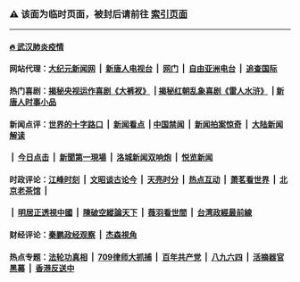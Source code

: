 ### ⚠️ 该面为临时页面，被封后请前往 [索引页面](../link4.md)

---

#### [🔥 武汉肺炎疫情](http://143.110.157.25:10000/videos/corona/)

#### 网站代理：[大纪元新闻网](http://143.110.157.25:10080/gb/) &nbsp;|&nbsp; [新唐人电视台](http://143.110.157.25:8808/gb/) &nbsp;|&nbsp; [网门](http://143.110.157.25:11000/) &nbsp;|&nbsp; [自由亚洲电台](http://143.110.157.25:9800/mandarin/) &nbsp;|&nbsp; [追查国际](http://143.110.157.25:10010/)

#### 热门喜剧：[揭秘央视运作喜剧《大裤衩》](http://143.110.157.25:10000/videos/res/big-shorts/) &nbsp;|&nbsp;[揭秘红朝乱象喜剧《雷人水浒》](http://143.110.157.25:10000/videos/res/OutlawsOfMarsh/) &nbsp;|&nbsp;[新唐人时事小品](http://143.110.157.25:10000/videos/res/comedy/)

#### 新闻点评：[世界的十字路口](http://143.110.157.25/tanghao/) &nbsp;|&nbsp; [新闻看点](http://143.110.157.25/news-insight/) &nbsp;|&nbsp;[中国禁闻](http://143.110.157.25/ntdtv-news/) &nbsp;|&nbsp; [新闻拍案惊奇](http://143.110.157.25/dayu/) &nbsp;|&nbsp; [大陆新闻解读](http://143.110.157.25/ntdtv-comedy/)
####   &nbsp;|&nbsp;  [今日点击](http://143.110.157.25/news-click/)  &nbsp;|&nbsp; [新聞第一現場](http://143.110.157.25/primary-scene/) &nbsp;|&nbsp; [洛城新闻双响炮](http://143.110.157.25/la-news/) &nbsp;|&nbsp; [悦览新闻](http://143.110.157.25/dingyue/)

#### 时政评论：[江峰时刻](http://143.110.157.25/today-in-history/) &nbsp;|&nbsp; [文昭谈古论今](http://143.110.157.25/wenzhao/) &nbsp;|&nbsp; [天亮时分](http://143.110.157.25/tianliang/) &nbsp;|&nbsp; [热点互动](http://143.110.157.25/ntdtv-rdhd/) &nbsp;|&nbsp; [萧茗看世界](http://143.110.157.25/simonegao/) &nbsp;|&nbsp; [北京老茶馆](http://143.110.157.25/teahouse/)  &nbsp;|&nbsp;  
####   &nbsp;|&nbsp;  [明居正透視中國](http://143.110.157.25/decoding-china/)  &nbsp;|&nbsp; [陳破空縱論天下](http://143.110.157.25/pokong/)  &nbsp;|&nbsp; [薇羽看世間](http://143.110.157.25/weiyu/)  &nbsp;|&nbsp; [台湾政經最前線](http://143.110.157.25/taiwan/)   

#### 财经评论：[秦鹏政经观察](http://143.110.157.25/qinpeng/) &nbsp;|&nbsp; [杰森視角 ](http://143.110.157.25/jason/)

#### 热点专题：[法轮功真相](http://143.110.157.25:10000/videos/truth.html) &nbsp;|&nbsp; [709律师大抓捕](http://143.110.157.25:10000/videos/709/) &nbsp;|&nbsp; [百年共产党](http://143.110.157.25:10000/videos/ccp.html) &nbsp;|&nbsp; [八九六四](http://143.110.157.25:10000/videos/88/)  &nbsp;|&nbsp; [活摘器官黑幕](http://143.110.157.25:10000/videos/res/Organs/)  &nbsp;|&nbsp; [香港反送中](http://143.110.157.25:10000/videos/res/hk/) 

<img src='http://gfw-breaker.win/link4.md' width='0px' height='0px'/>


